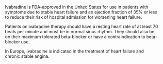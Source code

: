 Ivabradine is FDA-approved in the United States for use in patients with symptoms due to stable heart failure and an ejection fraction of 35% or less to reduce their risk of hospital admission for worsening heart failure.

Patients on ivabradine therapy should have a resting heart rate of at least 70 beats per minute and must be in normal sinus rhythm. They should also be on their maximum tolerated beta-blocker or have a contraindication to beta-blocker use.

In Europe, ivabradine is indicated in the treatment of heart failure and chronic stable angina.